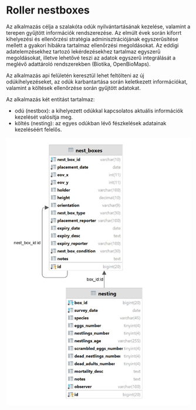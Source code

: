 # Roller nestboxes

Az alkalmazás célja a szalakóta odúk nyilvántartásának kezelése, valamint a terepen gyűjtött információk
rendszerezése. Az elmúlt évek során kiforrt kihelyezési és ellenőrzési stratégia adminisztrációjának
egyszerűsítése mellett a gyakori hibákra tartalmaz ellenőrzési megoldásokat. Az eddigi adatelemzésekhez
tartozó lekérdezésekhez tartalmaz egyszerű megoldásokat, illetve lehetővé teszi az adatok egyszerű
integrálását a meglévő adattároló rendszerekben (Biotika, OpenBioMaps).

Az alkalmazás api felületén keresztül lehet feltölteni az új odúkihelyezéseket, az odúk karbantartása során
keletkezett információkat, valamint a költések ellenőrzése során gyűjtött adatokat.

Az alkalmazás két entitást tartalmaz:
- odú (nestbox): a kihelyezett odúkkal kapcsolatos aktuális információk kezelését valósítja meg.
- költés (nesting): az egyes odúkban lévő fészkelések adatainak kezeléséért felelős.

![ER diagram of the database](./img/roller_nestboxes_database.jpg)


